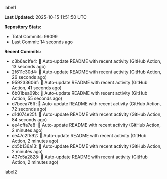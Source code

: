 
label1 
<!-- ACTIVITY_START -->
**Last Updated:** 2025-10-15 11:51:50 UTC

**Repository Stats:**
- Total Commits: 99099
- Last Commit: 14 seconds ago

**Recent Commits:**
- c3b6ac1fe4: 🤖 Auto-update README with recent activity (GitHub Action, 13 seconds ago)
- 2f611c30d4: 🤖 Auto-update README with recent activity (GitHub Action, 26 seconds ago)
- 959233606f: 🤖 Auto-update README with recent activity (GitHub Action, 41 seconds ago)
- 6b01bea09b: 🤖 Auto-update README with recent activity (GitHub Action, 55 seconds ago)
- d7beea76ff: 🤖 Auto-update README with recent activity (GitHub Action, 72 seconds ago)
- d1d074e25f: 🤖 Auto-update README with recent activity (GitHub Action, 84 seconds ago)
- ee4cffa7e8: 🤖 Auto-update README with recent activity (GitHub Action, 2 minutes ago)
- ce47c2f592: 🤖 Auto-update README with recent activity (GitHub Action, 2 minutes ago)
- cb5b136a13: 🤖 Auto-update README with recent activity (GitHub Action, 2 minutes ago)
- 437c5a2828: 🤖 Auto-update README with recent activity (GitHub Action, 2 minutes ago)
<!-- ACTIVITY_END -->

label2
